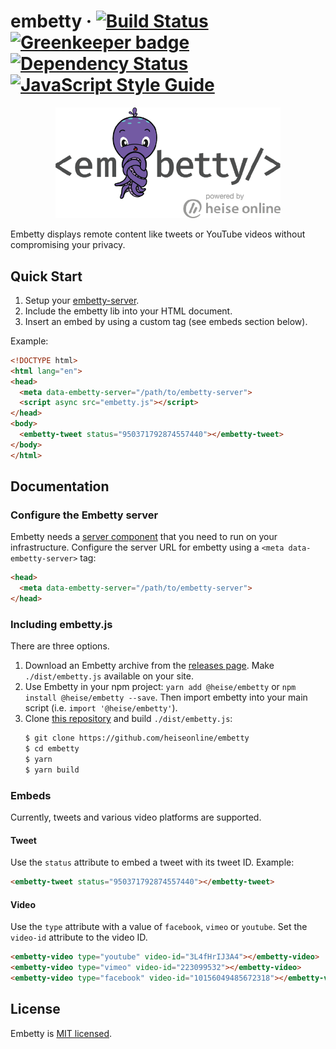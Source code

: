 # embetty · [![Build Status](https://travis-ci.org/heiseonline/embetty.svg?branch=master)](https://travis-ci.org/heiseonline/embetty) [![Greenkeeper badge](https://badges.greenkeeper.io/heiseonline/embetty.svg)](https://greenkeeper.io/) [![Dependency Status](https://img.shields.io/david/heiseonline/embetty.svg?style=flat-square)](https://david-dm.org/heiseonline/embetty) [![JavaScript Style Guide](https://img.shields.io/badge/code_style-standard-brightgreen.svg)](https://standardjs.com)

<p align="center">
  <img alt="Embetty" src="assets/embetty.png" width="360">
</p>

Embetty displays remote content like tweets or YouTube videos without compromising your privacy.

## Quick Start

1. Setup your [embetty-server](https://github.com/heiseonline/embetty-server).
3. Include the embetty lib into your HTML document.
4. Insert an embed by using a custom tag (see embeds section below).

Example:

```html
<!DOCTYPE html>
<html lang="en">
<head>
  <meta data-embetty-server="/path/to/embetty-server">
  <script async src="embetty.js"></script>
</head>
<body>
  <embetty-tweet status="950371792874557440"></embetty-tweet>
</body>
</html>
```

## Documentation

### Configure the Embetty server

Embetty needs a [server component](https://github.com/heiseonline/embetty-server) that you need to run on your infrastructure. Configure the server URL for embetty using a `<meta data-embetty-server>` tag:

```html
<head>
  <meta data-embetty-server="/path/to/embetty-server">
</head>
```

### Including embetty.js

There are three options.

1. Download an Embetty archive from the [releases page](https://github.com/heiseonline/embetty/releases). Make `./dist/embetty.js` available on your site.
2. Use Embetty in your npm project: `yarn add @heise/embetty` or `npm install @heise/embetty --save`. Then import embetty into your main script (i.e. `import '@heise/embetty'`).
3. Clone [this repository](https://github.com/heiseonline/embetty) and build `./dist/embetty.js`:
   ```sh
   $ git clone https://github.com/heiseonline/embetty
   $ cd embetty
   $ yarn
   $ yarn build
   ``` 

### Embeds

Currently, tweets and various video platforms are supported.

#### Tweet

Use the `status` attribute to embed a tweet with its tweet ID. Example:

```html
<embetty-tweet status="950371792874557440"></embetty-tweet>
```

#### Video

Use the `type` attribute with a value of `facebook`, `vimeo` or `youtube`. Set the `video-id` attribute to the video ID.

```html
<embetty-video type="youtube" video-id="3L4fHrIJ3A4"></embetty-video>
<embetty-video type="vimeo" video-id="223099532"></embetty-video>
<embetty-video type="facebook" video-id="10156049485672318"></embetty-video>
```

## License

Embetty is [MIT licensed](./LICENSE).

